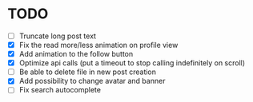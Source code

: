 
# TODO

 - [ ] Truncate long post text
 - [x] Fix the read more/less animation on profile view
 - [x] Add animation to the follow button
 - [x] Optimize api calls (put a timeout to stop calling indefinitely on scroll)
 - [ ] Be able to delete file in new post creation
 - [x] Add possibility to change avatar and banner
 - [ ] Fix search autocomplete